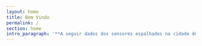 ```yaml
---
layout: home
title: Bem Vindo
permalink: /
section: home
intro_paragraph: '**A seguir dados dos sensores espalhados na cidade de campo grande - ms**'
---
```


